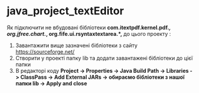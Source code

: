 # java_project_textEditor

Як підключити не вбудовані бібліотеки **com.itextpdf.kernel.pdf.*, org.jfree.chart.*, org.fife.ui.rsyntaxtextarea.*,** до цього проекту :
1. Завантажити вище зазначені бібліотеки з сайту https://sourceforge.net/
2. Створити у проекті папку lib та додати завантажені бібліотеки до цієї папки
3. В редакторі коду **Project -> Properties -> Java Build Path -> Libraries -> ClassPass -> Add External JARs -> обираємо бібліотеки з нашої папки lib -> Apply and close**
   
